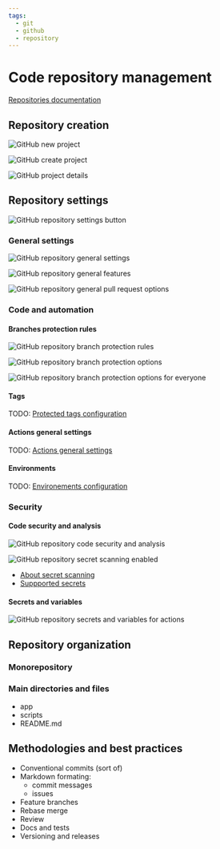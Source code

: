 ```yaml
---
tags:
  - git
  - github
  - repository
---
```


# Code repository management


[Repositories documentation](https://docs.github.com/en/repositories)


## Repository creation

![GitHub new project](../../assets/images/gh-repo-new.png)

![GitHub create project](../../assets/images/gh-repo-create.png)

![GitHub project details](../../assets/images/gh-repo-details.png)


## Repository settings

![GitHub repository settings button](../../assets/images/gh-repo-settings-btn.png)


### General settings

![GitHub repository general settings](../../assets/images/gh-repo-settings-gen_general.png)

![GitHub repository general features](../../assets/images/gh-repo-settings-gen_features.png)

![GitHub repository general pull request options](../../assets/images/gh-repo-settings-gen_pull_request.png)


### Code and automation


#### Branches protection rules

![GitHub repository branch protection rules](../../assets/images/gh-repo-settings-branch_protection_rules.png)

![GitHub repository branch protection options](../../assets/images/gh-repo-settings-branch_protection_options.png)

![GitHub repository branch protection options for everyone](../../assets/images/gh-repo-settings-branch_protection_options_everyone.png)


#### Tags

TODO: [Protected tags configuration](https://github.com/DevOps-Boot/fastapi-k8s/settings/tag_protection)


#### Actions general settings

TODO: [Actions general settings](https://github.com/DevOps-Boot/fastapi-k8s/settings/actions)


#### Environments

TODO: [Environements configuration](https://github.com/DevOps-Boot/fastapi-k8s/settings/environments)


### Security


#### Code security and analysis

![GitHub repository code security and analysis](../../assets/images/gh-repo-settings-code_security.png)

![GitHub repository secret scanning enabled](../../assets/images/gh-repo-settings-code_security-secret_scanning_enabled.png)

* [About secret scanning](https://docs.github.com/en/enterprise-cloud@latest/code-security/secret-scanning/about-secret-scanning#about-secret-scanning-for-partner-patterns)
* [Suppported secrets](https://docs.github.com/en/code-security/secret-scanning/secret-scanning-patterns#supported-secrets)


#### Secrets and variables

![GitHub repository secrets and variables for actions](../../assets/images/gh-repo-settings-secrets_and_variables-actions.png)


## Repository organization


### Monorepository


### Main directories and files

* app
* scripts
* README.md


## Methodologies and best practices

* Conventional commits (sort of)
* Markdown formating:
  * commit messages
  * issues
* Feature branches
* Rebase merge
* Review
* Docs and tests
* Versioning and releases
